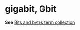 # gigabit, Gbit

**See** [Bits and bytes term collection](https://worldready.cloudapp.net/Styleguide/Read?id=2700&topicid=26920)
